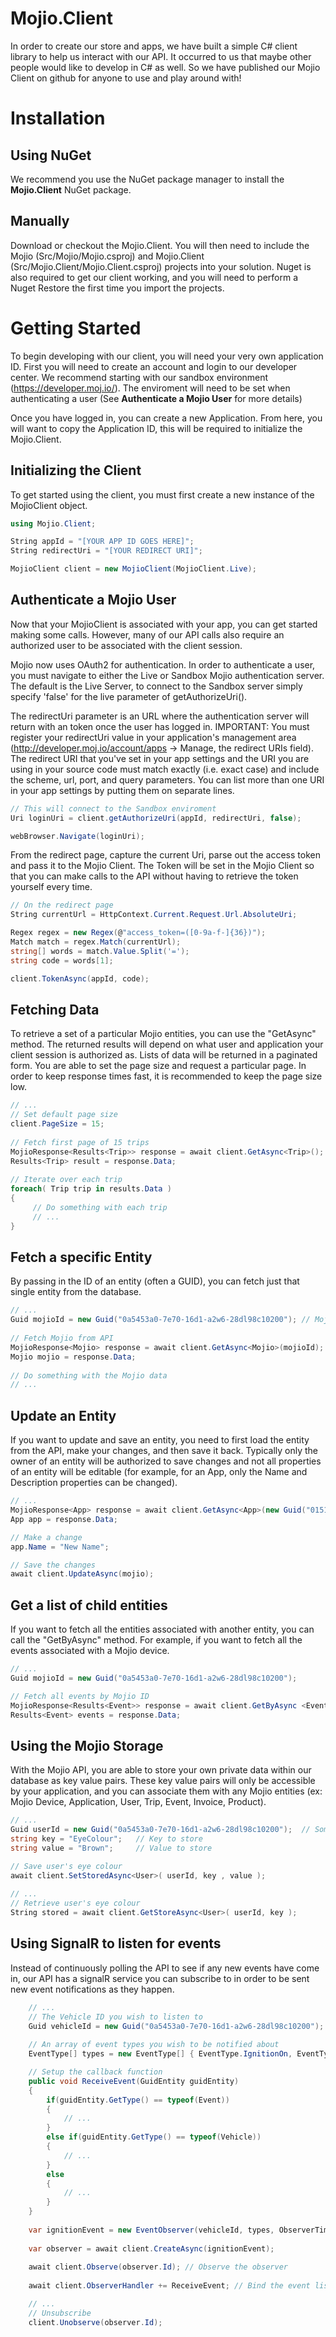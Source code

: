 Mojio.Client
============

In order to create our store and apps, we have built a simple C# client library to help us interact with our API. It occurred to us that maybe other people would like to develop in C# as well.  So we have published our Mojio Client on github for anyone to use and play around with!


Installation
============

Using NuGet
-----------

We recommend you use the NuGet package manager to install the **Mojio.Client** NuGet package.

Manually
--------

Download or checkout the Mojio.Client.  You will then need to include the Mojio (Src/Mojio/Mojio.csproj) and Mojio.Client (Src/Mojio.Client/Mojio.Client.csproj) projects into your solution.  Nuget is also required to get our client working, and you will need to perform a Nuget Restore the first time you import the projects.


Getting Started
===============

To begin developing with our client, you will need your very own application ID.  First you will need to create an account and login to our developer center.  We recommend starting with our sandbox environment (https://developer.moj.io/). The enviroment will need to be set when authenticating a user (See **Authenticate a Mojio User** for more details)

Once you have logged in, you can create a new Application.  From here, you will want to copy the Application ID, this will be required to initialize the Mojio.Client. 


Initializing the Client
-----------------------

To get started using the client, you must first create a new instance of the MojioClient object.

```csharp
using Mojio.Client;

String appId = "[YOUR APP ID GOES HERE]";
String redirectUri = "[YOUR REDIRECT URI]";

MojioClient client = new MojioClient(MojioClient.Live);

```

Authenticate a Mojio User
-------------------------

Now that your MojioClient is associated with your app, you can get started making some calls.  However, many of our API calls also require an authorized user to be associated with the client session.  

Mojio now uses OAuth2 for authentication.  In order to authenticate a user, you must navigate to either the Live or Sandbox Mojio authentication server. The default is the Live Server, to connect to the Sandbox server simply specify 'false' for the live parameter of getAuthorizeUri(). 

The redirectUri parameter is an URL where the authentication server will return with an token once the user has logged in.  IMPORTANT: You must register your redirectUri value in your application's management area (http://developer.moj.io/account/apps -> Manage, the redirect URIs field).  The redirect URI that you've set in your app settings and the URI you are using in your source code must match exactly (i.e. exact case) and include the scheme, url, port, and query parameters.  You can list more than one URI in your app settings by putting them on separate lines. 

```csharp
// This will connect to the Sandbox enviroment
Uri loginUri = client.getAuthorizeUri(appId, redirectUri, false);

webBrowser.Navigate(loginUri);
```

From the redirect page, capture the current Uri, parse out the access token and pass it to the Mojio Client. The Token will be set in the Mojio Client so that you can make calls to the API without having to retrieve the token yourself every time. 

```csharp
// On the redirect page 
String currentUrl = HttpContext.Current.Request.Url.AbsoluteUri;

Regex regex = new Regex(@"access_token=([0-9a-f-]{36})");
Match match = regex.Match(currentUrl);
string[] words = match.Value.Split('=');
string code = words[1];

client.TokenAsync(appId, code);
```

Fetching Data
-------------

To retrieve a set of a particular Mojio entities, you can use the "GetAsync" method.  The returned results will depend on what user and application your client session is authorized as. Lists of data will be returned in a paginated form.  You are able to set the page size and request a particular page.  In order to keep response times fast, it is recommended to keep the page size low.

```csharp
// ...
// Set default page size
client.PageSize = 15;
	
// Fetch first page of 15 trips
MojioResponse<Results<Trip>> response = await client.GetAsync<Trip>();
Results<Trip> result = response.Data;
	
// Iterate over each trip
foreach( Trip trip in results.Data )
{
     // Do something with each trip
     // ...
}
```

Fetch a specific Entity
-----------------------

By passing in the ID of an entity (often a GUID), you can fetch just that single entity from the database.

```csharp
// ...
Guid mojioId = new Guid("0a5453a0-7e70-16d1-a2w6-28dl98c10200"); // Mojio ID
	
// Fetch Mojio from API
MojioResponse<Mojio> response = await client.GetAsync<Mojio>(mojioId);
Mojio mojio = response.Data;
	
// Do something with the Mojio data
// ...
```

Update an Entity
----------------

If you want to update and save an entity, you need to first load the entity from the API, make your changes, and then save it back.  Typically only the owner of an entity will be authorized to save changes and not all properties of an entity will be editable (for example, for an App, only the Name and Description properties can be changed).

```csharp
// ...
MojioResponse<App> response = await client.GetAsync<App>(new Guid("015151a1-7e70-16d1-a2w6-28dl98c10200"));
App app = response.Data;

// Make a change
app.Name = "New Name";

// Save the changes
await client.UpdateAsync(mojio);
```

Get a list of child entities
----------------------------

If you want to fetch all the entities associated with another entity, you can call the "GetByAsync" method.  For example, if you want to fetch all the events associated with a Mojio device.

```csharp
// ...
Guid mojioId = new Guid("0a5453a0-7e70-16d1-a2w6-28dl98c10200");

// Fetch all events by Mojio ID
MojioResponse<Results<Event>> response = await client.GetByAsync <Event,Mojio>(mojioId);
Results<Event> events = response.Data;

```

Using the Mojio Storage
-----------------------

With the Mojio API, you are able to store your own private data within our database as key value pairs.  These key value pairs will only be accessible by your application, and you can associate them with any Mojio entities (ex: Mojio Device, Application, User, Trip, Event, Invoice, Product).

```csharp
// ...
Guid userId = new Guid("0a5453a0-7e70-16d1-a2w6-28dl98c10200");  // Some user's ID
string key = "EyeColour";	// Key to store
string value = "Brown"; 	// Value to store

// Save user's eye colour
await client.SetStoredAsync<User>( userId, key , value );
	
// ...
// Retrieve user's eye colour
String stored = await client.GetStoreAsync<User>( userId, key );
```

Using SignalR to listen for events
----------------------------------

Instead of continuously polling the API to see if any new events have come in, our API has a signalR service you can subscribe to in order to be sent new event notifications as they happen.

```csharp
    // ...
    // The Vehicle ID you wish to listen to
    Guid vehicleId = new Guid("0a5453a0-7e70-16d1-a2w6-28dl98c10200");
	
    // An array of event types you wish to be notified about
    EventType[] types = new EventType[] { EventType.IgnitionOn, EventType.LowFuel };

    // Setup the callback function
    public void ReceiveEvent(GuidEntity guidEntity)
    {
    	if(guidEntity.GetType() == typeof(Event))
    	{
    		// ...
    	}
    	else if(guidEntity.GetType() == typeof(Vehicle))
    	{
    		// ...
    	}
    	else
    	{
    		// ...
    	}
    }
    
    var ignitionEvent = new EventObserver(vehicleId, types, ObserverTiming.leading) { Transports = Transport.SignalR });
    
    var observer = await client.CreateAsync(ignitionEvent);
    
    await client.Observe(observer.Id); // Observe the observer
    
    await client.ObserverHandler += ReceiveEvent; // Bind the event listener

    // ...
    // Unsubscribe
    client.Unobserve(observer.Id);
```
